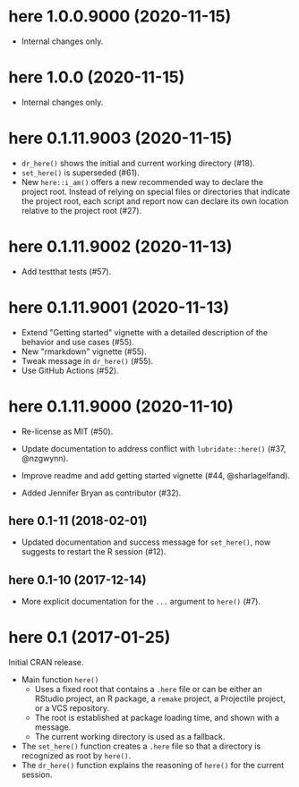 # here 1.0.0.9000 (2020-11-15)

- Internal changes only.


# here 1.0.0 (2020-11-15)

- Internal changes only.


# here 0.1.11.9003 (2020-11-15)

- `dr_here()` shows the initial and current working directory (#18).
- `set_here()` is superseded (#61).
- New `here::i_am()` offers a new recommended way to declare the project root. Instead of relying on special files or directories that indicate the project root, each script and report now can declare its own location relative to the project root (#27).


# here 0.1.11.9002 (2020-11-13)

- Add testthat tests (#57).


# here 0.1.11.9001 (2020-11-13)

- Extend "Getting started" vignette with a detailed description of the behavior and use cases (#55).
- New "rmarkdown" vignette (#55).
- Tweak message in `dr_here()` (#55).
- Use GitHub Actions (#52).


# here 0.1.11.9000 (2020-11-10)

- Re-license as MIT (#50).

- Update documentation to address conflict with `lubridate::here()` (#37, @nzgwynn).

- Improve readme and add getting started vignette (#44, @sharlagelfand).

- Added Jennifer Bryan as contributor (#32).


## here 0.1-11 (2018-02-01)

- Updated documentation and success message for `set_here()`, now suggests to restart the R session (#12).


## here 0.1-10 (2017-12-14)

- More explicit documentation for the `...` argument to `here()` (#7).


# here 0.1 (2017-01-25)

Initial CRAN release.

- Main function `here()`
    - Uses a fixed root that contains a `.here` file or can be either an RStudio project, an R package, a `remake` project, a Projectile project, or a VCS repository.
    - The root is established at package loading time, and shown with a message.
    - The current working directory is used as a fallback.
- The `set_here()` function creates a `.here` file so that a directory is recognized as root by `here()`.
- The `dr_here()` function explains the reasoning of `here()` for the current session.

